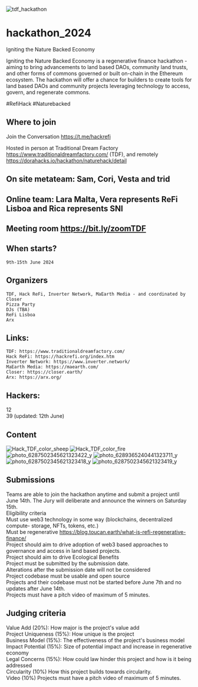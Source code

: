 ![tdf_hackathon](https://github.com/astrid-ale/hackathon_2024/assets/165191996/d5a1ceb7-8ea4-47d7-848b-2ab8c1a63168)

# hackathon_2024
Igniting the Nature Backed Economy

Igniting the Nature Backed Economy is a regenerative finance hackathon - aiming to bring advancements to land based DAOs, community land trusts, and other forms of commons governed or built on-chain in the Ethereum ecosystem. The hackathon will offer a chance for builders to create tools for land based DAOs and community projects leveraging technology to access, govern, and regenerate commons.

#RefiHack #Naturebacked

## Where to join

Join the Conversation https://t.me/hackrefi

Hosted in person at Traditional Dream Factory https://www.traditionaldreamfactory.com/ (TDF), and remotely https://dorahacks.io/hackathon/naturehack/detail

## On site metateam: Sam, Cori, Vesta and trid
## Online team: Lara Malta, Vera represents ReFi Lisboa and Rica represents SNI 

## Meeting room https://bit.ly/zoomTDF

## When starts?
    9th-15th June 2024 

## Organizers
    TDF, Hack ReFi, Inverter Network, MaEarth Media - and coordinated by Closer
    Pizza Party
    DJs (TBA)
    ReFi Lisboa
    Arx

## Links:
    TDF: https://www.traditionaldreamfactory.com/
    Hack ReFi: https://hackrefi.org/index.htm
    Inverter Network: https://www.inverter.network/
    MaEarth Media: https://maearth.com/
    Closer: https://closer.earth/
    Arx: https://arx.org/

## Hackers: 
12 <br>
39 (updated: 12th June)

## Content
![Hack_TDF_color_sheep](https://github.com/astrid-ale/hackathon_2024/assets/165191996/7bc7b677-67de-4209-94c1-e814c79d4e26)
![Hack_TDF_color_fire](https://github.com/astrid-ale/hackathon_2024/assets/165191996/d62611ab-a313-4acc-b2e5-cf62b1f33131)
![photo_6287502345621323422_y](https://github.com/astrid-ale/hackathon_2024/assets/165191996/264c1819-a12d-4ab5-8304-25da813ba0b6)
![photo_6289365240441323711_y](https://github.com/astrid-ale/hackathon_2024/assets/165191996/cf5699db-eafa-4563-a3ba-b27d9a2320e9)
![photo_6287502345621323418_y](https://github.com/astrid-ale/hackathon_2024/assets/165191996/9cf427a8-14da-440e-9dea-c61ccbacd3fc)
![photo_6287502345621323419_y](https://github.com/astrid-ale/hackathon_2024/assets/165191996/c685b6c2-34e7-4301-8f79-9e4942f6b219)


## Submissions

Teams are able to join the hackathon anytime and submit a project until June 14th. The Jury will deliberate and announce the winners on Saturday 15th.<br>
Eligibility criteria <br>
    Must use web3 technology in some way (blockchains, decentralized compute- storage, NFTs, tokens, etc.) <br>
    Must be regenerative https://blog.toucan.earth/what-is-refi-regenerative-finance/ <br>
    Project should aim to drive adoption of web3 based approaches to governance and access in land based projects. <br>
    Project should aim to drive Ecological Benefits <br>
    Project must be submitted by the submission date.<br>
    Alterations after the submission date will not be considered <br>
    Project codebase must be usable and open source <br>
    Projects and their codebase must not be started before June 7th and no updates after June 14th. <br>
    Projects must have a pitch video of maximum of 5 minutes. <br>

## Judging criteria <br>
   Value Add (20%): How major is the project's value add <br>
   Project Uniqueness (15%): How unique is the project <br>
   Business Model (15%): The effectiveness of the project's business model<br>
   Impact Potential (15%): Size of potential impact and increase in regenerative economy<br>
   Legal Concerns (15%): How could law hinder this project and how is it being addressed<br>
   Circularity (10%) How this project builds towards circularity.<br>
   Video (10%) Projects must have a pitch video of maximum of 5 minutes.<br>



